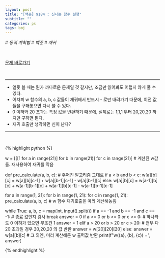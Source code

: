 ```yaml
---
layout: post
title: "[백준] 9184 : 신나는 함수 실행"
subtitle: ""
categories: ps
tags: boj
---
```


*# 동적 계획법 # 백준 # 재귀*

<br>

[문제 바로가기](https://www.acmicpc.net/problem/9184)

<br>

---

- 얼핏 볼 때는 뭔가 까다로운 문제일 것 같지만, 조금만 읽어봐도 어렵지 않게 풀 수 있다.
- 어차피 w 함수의 a, b, c 값들이 재귀에서 반드시 - 로만 내려가기 때문에, 이전 값들을 구해놓으면 다시 쓸 수 있다.
- 0 이하와 20 초과는 특정 값을 반환하기 때문에, 실제로는 1,1,1 부터 20,20,20 까지만 구하면 된다.
- 재귀 호출만 생각하면 신이 난다?

---
<br>

{% highlight python %}

w = [[[1 for a in range(21)] for b in range(21)] for c in range(21)]    # 계산된 w값들. 재사용하여 재귀를 막음

def pre_calculate(a, b, c):                 # 주어진 알고리즘 그대로
    if a < b and b < c:
        w[a][b][c] = w[a][b][c-1] + w[a][b-1][c-1] - w[a][b-1][c]
    else:
        w[a][b][c] = w[a-1][b][c] + w[a-1][b-1][c] + w[a-1][b][c-1] - w[a-1][b-1][c-1]

for a in range(1, 21):
    for b in range(1, 21):
        for c in range(1, 21):
            pre_calculate(a, b, c)          # w 함수 재귀호출을 미리 계산해놓음

while True:
    a, b, c = map(int, input().split())
    if a == -1 and b == -1 and c == -1:     # 종료 값인지 검사
        break
    answer = 0
    if a <= 0 or b <= 0 or c <= 0:          # 하나라도 0 이하가 있으면 무조건 1
        answer = 1
    elif a > 20 or b > 20 or c > 20:        # 전부 다 20 초과일 경우 20,20,20 의 값 반환
        answer = w[20][20][20]
    else:
        answer = w[a][b][c]                 # 그 외엔, 미리 계산해둔 w 출력값 반환
    print(f"w({a}, {b}, {c}) =", answer)

{% endhighlight %}

